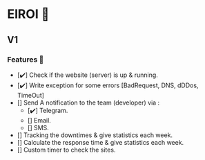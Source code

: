 # ElROI 👀

## V1

### Features 🎉

- [✔️] Check if the website (server) is up & running.
- [✔️] Write exception for some errors [BadRequest, DNS, dDDos, TimeOut]
- [] Send A notification to the team (developer) via :
  - [✔️] Telegram.
  - [] Email.
  - [] SMS.
- [] Tracking the downtimes & give statistics each week.
- [] Calculate the response time & give statistics each week.
- [] Custom timer to check the sites.
